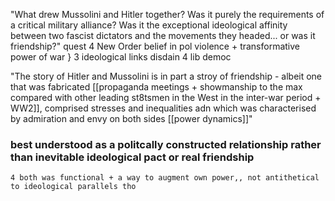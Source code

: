 
"What drew Mussolini and Hitler together? Was it purely the requirements of a critical military alliance? Was it the exceptional ideological affinity between two fascist dictators and the movements they headed... or was it friendship?"
	quest 4 New Order
	belief in pol violence + transformative power of war  } 3 ideological links
	disdain 4 lib democ


"The story of Hitler and Mussolini is in part a stroy of friendship - albeit one that was fabricated [[propaganda meetings + showmanship to the max compared with other leading st8tsmen in the West in the inter-war period + WW2]], comprised stresses and inequalities adn which was characterised by admiration and envy on both sides [[power dynamics]]"

### best understood as a politcally constructed relationship rather than inevitable ideological pact or real friendship
	4 both was functional + a way to augment own power,, not antithetical to ideological parallels tho